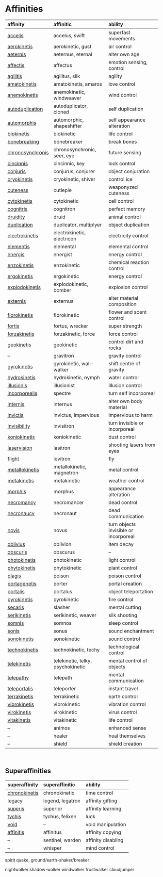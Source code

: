 # Affinities

| affinity | affinitic | ability |
| :------- | :-------- | :------ |
| [accelis](affinities/superspeed.md) | accelus, swift | superfast movements |
| [aerokinetis](affinities/aerokinetis.md) | aerokinetic, gust | air control |
| [aeternis](affinities/aeternis.md) | aeternus, eternal | alter own age |
| [affectis](affinities/affectis.md) | affectus | emotion sensing, control |
| [agilitis](affinities/agilitis.md) | agilitus, silk | agility |
| [amatokinetis](affinities/amatokinetis.md) | amatokinetis, amaros | love control |
| [anemokinetis](affinities/anemokinetis.md) | anemokinetic, windweaver | wind control |
| [autoduplication](affinities/autoduplication.md) | autoduplicator, cloned | self duplication |
| [automorphis](affinities/metamorphis.md) | automorphic, shapeshifter | self appearance alteration |
| [biokinetis](affinities/biokinetis.md) | biokinetic | life control |
| [bonebreaking](affinities/bonebreaking.md) | bonebreaker | break bones |
| [chronosynchronis](affinities/chronosynchronis.md) | chronosynchronic, seer, eye | future sensing |
| [cincinnis](affinities/cincinnic.md) | cincinnic, key | lock control |
| [conjuris](affinities/conjuris.md) | conjurus, conjurer | object conjuration |
| [cryokinetis](affinities/cryokinetis.md) | cryokinetic, shiver | control ice |
| [cuteness](affinities/cuteness.md) | cutiepie | weaponyzed cuteness |
| [cytokinetis](affinities/cytokinetis.md) | cytokinetic | cell control |
| [cognitris](affinities/cognitris.md) | cognitron | perfect memory |
| [druidity](affinities/druidity.md) | druid | animal control |
| [duplication](affinities/duplication.md) | duplicator, multiplyer | object duplication |
| [electrokinetis](affinities/electrokinetis.md) | electrokinetic, electricon | electricity control |
| [elementis](affinities/elementalis.md) | elemental | elemental control |
| [energis](affinities/energis.md) | energist | energy control |
| [enzokinetis](affinities/enzokinetis.md) | enzokinetic | chemical reaction control |
| [ergokinetis](affinities/ergokinetis.md) | ergokinetic | energy control |
| [explodokinetis](affinities/explodokinetis.md) | explodokinetic, bomber | explosion control |
| [externis](affinities/externis.md) | externus | alter material composition |
| [florokinetis](affinities/florokinetis.md) | florokinetic | flower and scent control |
| [fortis](affinities/fortis.md) | fortus, wrecker | super strength |
| [forzakinetis](affinities/forzakinetis.md) | forzakinetic, force | force control |
| [geokinetis](affinities/geokinetis.md) | geokinetic | control dirt and rocks |
| – | gravitron | gravity control |
| [gyrokinetis](affinities/gyrokinetis.md) | gyrokinetic, wall-walker | shift centre of gravity |
| [hydrokinetis](affinities/hydrokinetis.md) | hydrokinetic, nymph | water control |
| [illusionis](affinities/illusionis.md) | illusionist | illusion control |
| [incorporealis](affinities/incorporealis.md) | spectre | turn self incorporeal |
| [internis](affinities/internis.md) | internus | alter own body material |
| [invictis](affinities/invictis.md) | invictus, impervious | impervious to harm |
| [invisibility](affinities/invisibility.md) | invisitron | turn invisible or incorporeal |
| [koniokinetis](affinities/koniokinetis.md) | koniokinetic | dust control |
| [laservision](affinities/laservision.md) | lasitron | shooting lasers from eyes |
| [flight](affinities/flight.md) | levitron | fly |
| [metallokinetis](affinities/metallokinetis.md) | metallokinetic, magnetron | metal control |
| [metakinetis](affinities/metakinetis.md) | metakinetic | weather control |
| [morphis](affinities/morphis.md) | morphus | appearance alteration |
| [necromancy](affinities/necromancy.md) | necromancer | dead control |
| [necronaucy](affinities/necronaucy.md) | necronaut | dead communication |
| [novis](affinities/novis.md) | novus | turn objects invisible or incorporeal |
| [oblivius](affinities/oblivius.md) | oblivion | item decay |
| [obscuris](affinities/obscurus.md) | obscurus | – |
| [photokinetis](affinities/photokinetis.md) | photokinetic | light control |
| [phytokinetis](affinities/phytokinetis.md) | phytokinetic | plant control |
| [plagis](affinities/plagis.md) | poison | poison control |
| [portagenetis](affinities/portagenetis.md) | porter | portal creation |
| [portalis](affinities/portalis.md) | portalus | object teleportation |
| [pyrokinetis](affinities/pyrokinetis.md) | pyrokinetic | fire control |
| [secaris](affinities/secaris.md) | slasher | mental cutting |
| [serikinetis](affinities/serikinetis.md) | serikinetic, weaver | silk shooting |
| [somnis](affinities/somnis.md) | somnos | sleep control |
| [sonis](affinities/sonis.md) | sonus | sound enchantment |
| [sonokinetis](affinities/sonokinetis.md) | sonokinetic | sound control |
| [technokinetis](affinities/technokinetis.md) | technokinetic, techy | technological control |
| [telekinetis](affinities/telekinetis.md) | telekinetic, telky, psychokinetic | mental control of objects |
| [telepathy](affinities/telepathy.md) | telepath | mental communication |
| [teleportalis](affinities/teleportalis.md) | teleporter | instant travel |
| [terrakinetis](affinities/terrakinetis.md) | terrakinetic | earth control |
| [vibrokinetis](affinities/vibrokinetis.md) | vibrokinetic | vibration control |
| [virokinetis](affinities/virokinetis.md) | virokinetic | virus control |
| [vitakinetis](affinities/vitakinetis.md) | vitakinetic | life control |
| – | animos | enhanced sense |
| – | healer | heal themselves |
| – | shield | shield creation |


<br>


## Superaffinities

| superaffinity | superaffinitic | ability |
| :------------ | :------------- | :------ |
| [chronokinetis](affinities/chronokinetis.md) | chronokinetic | time control |
| [legacy](affinities/legacy.md) | legend, legatron | affinity gifting |
| [superis](affinities/superis.md) | superior | affinity learning |
| [tychis](affinities/tychis.md) | tychus, felixen | luck |
| [void](affinities/void.md) | – | void manipulation |
| [affinitis](affinities/affinitis.md) | affinitus | affinity copying |
| – | sentinel, warden | affinity disabling |
| – | whisper | mind control |


spirit
quake, ground/earth-shaker/breaker

nightwalker
shadow-walker
windwalker
frostwalker
cloudjumper
